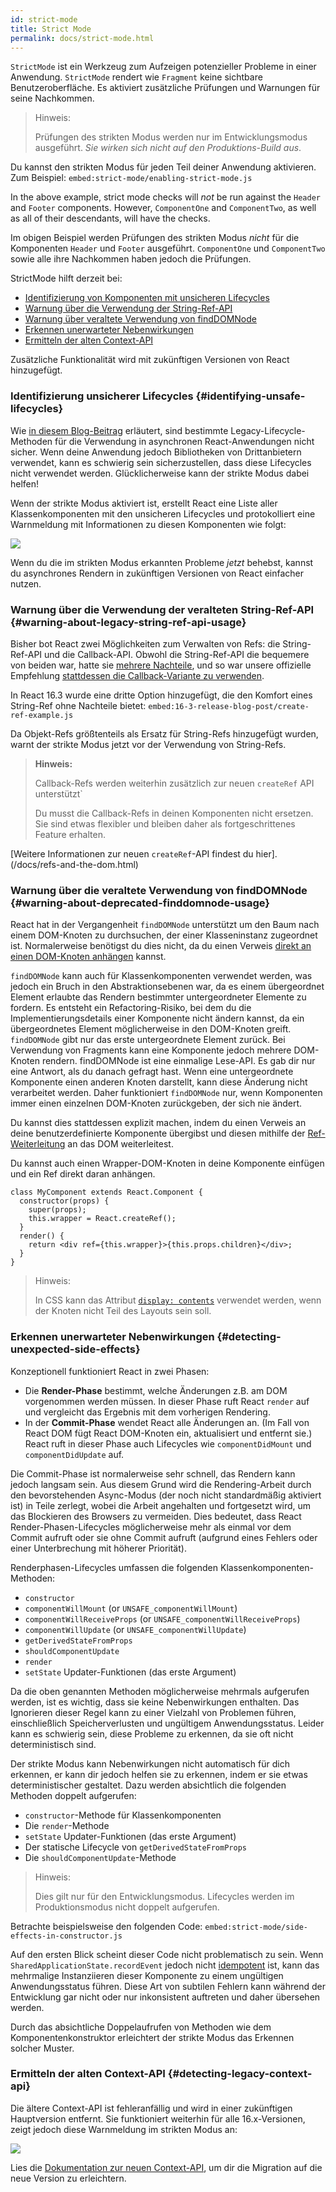 ```yaml
---
id: strict-mode
title: Strict Mode
permalink: docs/strict-mode.html
---
```


`StrictMode` ist ein Werkzeug zum Aufzeigen potenzieller Probleme in einer Anwendung. `StrictMode` rendert wie `Fragment` keine sichtbare Benutzeroberfläche. Es aktiviert zusätzliche Prüfungen und Warnungen für seine Nachkommen.

> Hinweis:
>
> Prüfungen des strikten Modus werden nur im Entwicklungsmodus ausgeführt. _Sie wirken sich nicht auf den Produktions-Build aus_.

Du kannst den strikten Modus für jeden Teil deiner Anwendung aktivieren. Zum Beispiel:
`embed:strict-mode/enabling-strict-mode.js`

In the above example, strict mode checks will *not* be run against the `Header` and `Footer` components. However, `ComponentOne` and `ComponentTwo`, as well as all of their descendants, will have the checks.

Im obigen Beispiel werden Prüfungen des strikten Modus *nicht* für die Komponenten `Header` und `Footer` ausgeführt. `ComponentOne` und `ComponentTwo` sowie alle ihre Nachkommen haben jedoch die Prüfungen.

StrictMode hilft derzeit bei:

* [Identifizierung von Komponenten mit unsicheren Lifecycles](#identifying-unsafe-lifecycles)
* [Warnung über die Verwendung der String-Ref-API](#warning-about-legacy-string-ref-api-usage)
* [Warnung über veraltete Verwendung von findDOMNode](#warning-about-deprecated-finddomnode-usage)
* [Erkennen unerwarteter Nebenwirkungen](#detecting-unexpected-side-effects)
* [Ermitteln der alten Context-API](#detecting-legacy-context-api)

Zusätzliche Funktionalität wird mit zukünftigen Versionen von React hinzugefügt.

### Identifizierung unsicherer Lifecycles {#identifying-unsafe-lifecycles}

Wie [in diesem Blog-Beitrag](/blog/2018/03/27/update-on-async-rendering.html) erläutert, sind bestimmte Legacy-Lifecycle-Methoden für die Verwendung in asynchronen React-Anwendungen nicht sicher. Wenn deine Anwendung jedoch Bibliotheken von Drittanbietern verwendet, kann es schwierig sein sicherzustellen, dass diese Lifecycles nicht verwendet werden. Glücklicherweise kann der strikte Modus dabei helfen!

Wenn der strikte Modus aktiviert ist, erstellt React eine Liste aller Klassenkomponenten mit den unsicheren Lifecycles und protokolliert eine Warnmeldung mit Informationen zu diesen Komponenten wie folgt:

![](../images/blog/strict-mode-unsafe-lifecycles-warning.png)

Wenn du die im strikten Modus erkannten Probleme _jetzt_ behebst, kannst du asynchrones Rendern in zukünftigen Versionen von React einfacher nutzen.

### Warnung über die Verwendung der veralteten String-Ref-API {#warning-about-legacy-string-ref-api-usage}

Bisher bot React zwei Möglichkeiten zum Verwalten von Refs: die String-Ref-API und die Callback-API. Obwohl die String-Ref-API die bequemere von beiden war, hatte sie [mehrere Nachteile](https://github.com/facebook/react/issues/1373), und so war unsere offizielle Empfehlung [stattdessen die Callback-Variante zu verwenden](/docs/refs-and-the-dom.html#legacy-api-string-refs).

In React 16.3 wurde eine dritte Option hinzugefügt, die den Komfort eines String-Ref ohne Nachteile bietet:
`embed:16-3-release-blog-post/create-ref-example.js`

Da Objekt-Refs größtenteils als Ersatz für String-Refs hinzugefügt wurden, warnt der strikte Modus jetzt vor der Verwendung von String-Refs.

> **Hinweis:**
>
> Callback-Refs werden weiterhin zusätzlich zur neuen `createRef` API unterstützt`
>
> Du musst die Callback-Refs in deinen Komponenten nicht ersetzen. Sie sind etwas flexibler und bleiben daher als fortgeschrittenes Feature erhalten.

[Weitere Informationen zur neuen `createRef`-API findest du hier].(/docs/refs-and-the-dom.html)

### Warnung über die veraltete Verwendung von findDOMNode {#warning-about-deprecated-finddomnode-usage}

React hat in der Vergangenheit `findDOMNode` unterstützt um den Baum nach einem DOM-Knoten zu durchsuchen, der einer Klasseninstanz zugeordnet ist. Normalerweise benötigst du dies nicht, da du einen Verweis [direkt an einen DOM-Knoten anhängen](/docs/refs-and-the-dom.html#creating-refs) kannst.

`findDOMNode` kann auch für Klassenkomponenten verwendet werden, was jedoch ein Bruch in den Abstraktionsebenen war, da es einem übergeordnet Element erlaubte das Rendern bestimmter untergeordneter Elemente zu fordern. Es entsteht ein Refactoring-Risiko, bei dem du die Implementierungsdetails einer Komponente nicht ändern kannst, da ein übergeordnetes Element möglicherweise in den DOM-Knoten greift. `findDOMNode` gibt nur das erste untergeordnete Element zurück. Bei Verwendung von Fragments kann eine Komponente jedoch mehrere DOM-Knoten rendern. findDOMNode ist eine einmalige Lese-API. Es gab dir nur eine Antwort, als du danach gefragt hast. Wenn eine untergeordnete Komponente einen anderen Knoten darstellt, kann diese Änderung nicht verarbeitet werden. Daher funktioniert `findDOMNode` nur, wenn Komponenten immer einen einzelnen DOM-Knoten zurückgeben, der sich nie ändert.

Du kannst dies stattdessen explizit machen, indem du einen Verweis an deine benutzerdefinierte Komponente übergibst und diesen mithilfe der [Ref-Weiterleitung](/docs/forwarding-refs.html#forwarding-refs-to-dom-components) an das DOM weiterleitest.

Du kannst auch einen Wrapper-DOM-Knoten in deine Komponente einfügen und ein Ref direkt daran anhängen.

```javascript{4,7}
class MyComponent extends React.Component {
  constructor(props) {
    super(props);
    this.wrapper = React.createRef();
  }
  render() {
    return <div ref={this.wrapper}>{this.props.children}</div>;
  }
}
```

> Hinweis:
>
> In CSS kann das Attribut [`display: contents`](https://developer.mozilla.org/en-US/docs/Web/CSS/display#display_contents) verwendet werden, wenn der Knoten nicht Teil des Layouts sein soll.

### Erkennen unerwarteter Nebenwirkungen {#detecting-unexpected-side-effects}

Konzeptionell funktioniert React in zwei Phasen:

* Die **Render-Phase** bestimmt, welche Änderungen z.B. am DOM vorgenommen werden müssen. In dieser Phase ruft React `render` auf und vergleicht das Ergebnis mit dem vorherigen Rendering.
* In der **Commit-Phase** wendet React alle Änderungen an. (Im Fall von React DOM fügt React DOM-Knoten ein, aktualisiert und entfernt sie.) React ruft in dieser Phase auch Lifecycles wie `componentDidMount` und `componentDidUpdate` auf.

Die Commit-Phase ist normalerweise sehr schnell, das Rendern kann jedoch langsam sein. Aus diesem Grund wird die Rendering-Arbeit durch den bevorstehenden Async-Modus (der noch nicht standardmäßig aktiviert ist) in Teile zerlegt, wobei die Arbeit angehalten und fortgesetzt wird, um das Blockieren des Browsers zu vermeiden. Dies bedeutet, dass React Render-Phasen-Lifecycles möglicherweise mehr als einmal vor dem Commit aufruft oder sie ohne Commit aufruft (aufgrund eines Fehlers oder einer Unterbrechung mit höherer Priorität).

Renderphasen-Lifecycles umfassen die folgenden Klassenkomponenten-Methoden:
* `constructor`
* `componentWillMount` (or `UNSAFE_componentWillMount`)
* `componentWillReceiveProps` (or `UNSAFE_componentWillReceiveProps`)
* `componentWillUpdate` (or `UNSAFE_componentWillUpdate`)
* `getDerivedStateFromProps`
* `shouldComponentUpdate`
* `render`
* `setState` Updater-Funktionen (das erste Argument)

Da die oben genannten Methoden möglicherweise mehrmals aufgerufen werden, ist es wichtig, dass sie keine Nebenwirkungen enthalten. Das Ignorieren dieser Regel kann zu einer Vielzahl von Problemen führen, einschließlich Speicherverlusten und ungültigem Anwendungsstatus. Leider kann es schwierig sein, diese Probleme zu erkennen, da sie oft nicht deterministisch sind.

Der strikte Modus kann Nebenwirkungen nicht automatisch für dich erkennen, er kann dir jedoch helfen sie zu erkennen, indem er sie etwas deterministischer gestaltet. Dazu werden absichtlich die folgenden Methoden doppelt aufgerufen:

* `constructor`-Methode für Klassenkomponenten
* Die `render`-Methode
* `setState` Updater-Funktionen (das erste Argument)
* Der statische Lifecycle von `getDerivedStateFromProps`
* Die `shouldComponentUpdate`-Methode

> Hinweis:
>
> Dies gilt nur für den Entwicklungsmodus. Lifecycles werden im Produktionsmodus nicht doppelt aufgerufen.

Betrachte beispielsweise den folgenden Code:
`embed:strict-mode/side-effects-in-constructor.js`

Auf den ersten Blick scheint dieser Code nicht problematisch zu sein. Wenn `SharedApplicationState.recordEvent` jedoch nicht [idempotent](https://de.wikipedia.org/wiki/Idempotenz#Informatik) ist, kann das mehrmalige Instanziieren dieser Komponente zu einem ungültigen Anwendungsstatus führen. Diese Art von subtilen Fehlern kann während der Entwicklung gar nicht oder nur inkonsistent auftreten und daher übersehen werden.

Durch das absichtliche Doppelaufrufen von Methoden wie dem Komponentenkonstruktor erleichtert der strikte Modus das Erkennen solcher Muster.

### Ermitteln der alten Context-API {#detecting-legacy-context-api}

Die ältere Context-API ist fehleranfällig und wird in einer zukünftigen Hauptversion entfernt. Sie funktioniert weiterhin für alle 16.x-Versionen, zeigt jedoch diese Warnmeldung im strikten Modus an:

![](../images/blog/warn-legacy-context-in-strict-mode.png)

Lies die [Dokumentation zur neuen Context-API](/docs/context.html), um dir die Migration auf die neue Version zu erleichtern.
